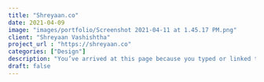 ```yaml
---
title: "Shreyaan.co"
date: 2021-04-09
image: "images/portfolio/Screenshot 2021-04-11 at 1.45.17 PM.png"
client: "Shreyaan Vashishtha"
project_url : "https://shreyaan.co"
categories: ["Design"]
description: "You’ve arrived at this page because you typed or linked to “shreyaan.co”, Shreyaan’s official URL shortcut just for Shreyaan's websites. Whenever you see a short “shreyaan.co” link, you can trust that it will always take you to a trusted product or service. Some examples of “shreyaan.co” links are blog.shreyaan.co and shreyaan.co/blog"
draft: false
---
```


